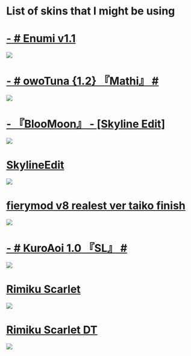 # List of skins that I might be using

# [- # Enumi v1.1](https://skyline.s-ul.eu/ZZgaNSMD)
![](https://osu.ppy.sh/ss/17604511/f014)

# [- # owoTuna {1.2} 『Mathi』 #](https://skyline.s-ul.eu/jdR8UcWl)
![](https://osu.ppy.sh/ss/17419031/2c58)

# [- 『BlooMoon』 - [Skyline Edit]](https://skyline.s-ul.eu/U11XWD84)
![](https://osu.ppy.sh/ss/17418956/555c)

# [SkylineEdit](https://skyline.s-ul.eu/A06f4iOF)
![](https://osu.ppy.sh/ss/17419017/6526)

# [fierymod v8 realest ver taiko finish](https://skyline.s-ul.eu/T2oVSooT)
![](https://osu.ppy.sh/ss/17419027/b2f9)

# [- # KuroAoi 1.0 『SL』 #](https://skyline.s-ul.eu/SJQSGUrZ)
![](https://osu.ppy.sh/ss/17419029/295c)

# [Rimiku Scarlet](https://rifted.s-ul.eu/kuZMsER4)
![](https://osu.ppy.sh/ss/17200959/2617)

# [Rimiku Scarlet DT](https://rifted.s-ul.eu/FLNdJgGx)
![](https://osu.ppy.sh/ss/17200967/a31b)

